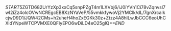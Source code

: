 $START$5ZGTD682UrYzXp3xxCq5snpPZgT4m1LXVbj6/iJ0iYVh1Ci78vZqnvsl7wI2iZz4olcOVwNCREgcEB8XzNYaVeP/55vmkkfywoVj2YMClk/dL/7gnXrcaIkcjwD9D1/JQW42CMs+h2uheH4hoZxEGKk30z+Ztzz4A8hlLwJbCCC6eoUhCXldYNpeWTCPVMXE0QFlyEPO6wDiLD4eO25glQ==$END$